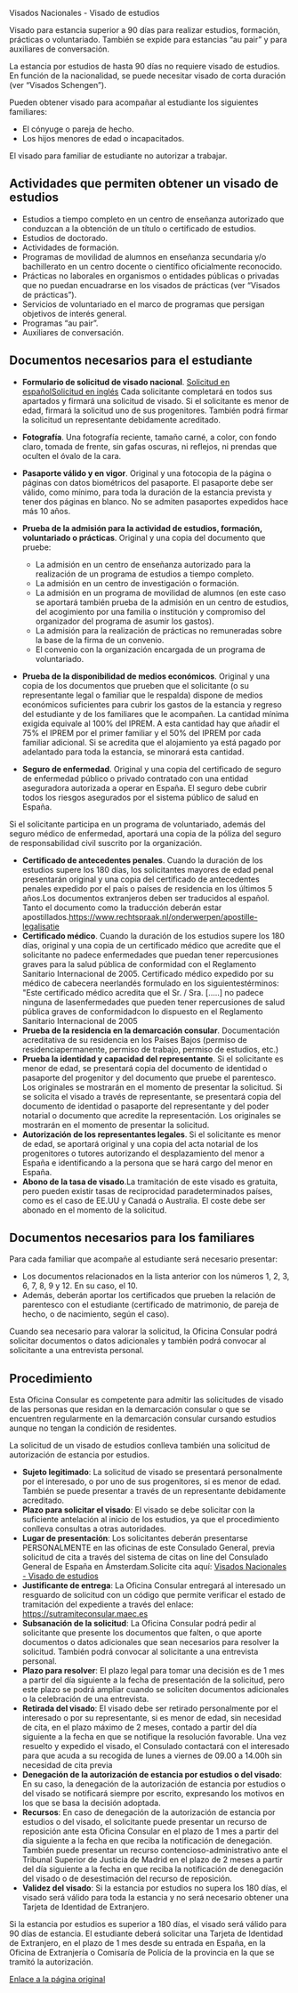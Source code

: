  Visados Nacionales - Visado de estudios

  Visado para estancia superior a 90 días para realizar estudios, formación, prácticas o voluntariado. También se expide para estancias “au pair” y para auxiliares de conversación.

 La estancia por estudios de hasta 90 días no requiere visado de estudios. En función de la nacionalidad, se puede necesitar visado de corta duración (ver “Visados Schengen”).

 Pueden obtener visado para acompañar al estudiante los siguientes familiares:

 * El cónyuge o pareja de hecho.
* Los hijos menores de edad o incapacitados.

 El visado para familiar de estudiante no autorizar a trabajar.

 Actividades que permiten obtener un visado de estudios
------------------------------------------------------

 * Estudios a tiempo completo en un centro de enseñanza autorizado que conduzcan a la obtención de un título o certificado de estudios.
* Estudios de doctorado.
* Actividades de formación.
* Programas de movilidad de alumnos en enseñanza secundaria y/o bachillerato en un centro docente o científico oficialmente reconocido.
* Prácticas no laborales en organismos o entidades públicas o privadas que no puedan encuadrarse en los visados de prácticas (ver “Visados de prácticas”).
* Servicios de voluntariado en el marco de programas que persigan objetivos de interés general.
* Programas “au pair”.
* Auxiliares de conversación.

 Documentos necesarios para el estudiante
----------------------------------------

 * **Formulario de solicitud de visado nacional**. [Solicitud en español](https://www.exteriores.gob.es/DocumentosAuxiliaresSC/Pa%C3%ADses%20Bajos/AMSTERDAM%20%28C%29/SolicitudNacionalES.pdf)[Solicitud en inglés](https://www.exteriores.gob.es/DocumentosAuxiliaresSC/Pa%C3%ADses%20Bajos/AMSTERDAM%20%28C%29/SolicitudNacionalEN.pdf) Cada solicitante completará en todos sus apartados y firmará una solicitud de visado. Si el solicitante es menor de edad, firmará la solicitud uno de sus progenitores. También podrá firmar la solicitud un representante debidamente acreditado.
* **Fotografía**. Una fotografía reciente, tamaño carné, a color, con fondo claro, tomada de frente, sin gafas oscuras, ni reflejos, ni prendas que oculten el óvalo de la cara.
* **Pasaporte válido y en vigor**. Original y una fotocopia de la página o páginas con datos biométricos del pasaporte. El pasaporte debe ser válido, como mínimo, para toda la duración de la estancia prevista y tener dos páginas en blanco. No se admiten pasaportes expedidos hace más 10 años.
* **Prueba de la admisión para la actividad de estudios, formación, voluntariado o prácticas**. Original y una copia del documento que pruebe: 


	+ La admisión en un centro de enseñanza autorizado para la realización de un programa de estudios a tiempo completo.
	+ La admisión en un centro de investigación o formación.
	+ La admisión en un programa de movilidad de alumnos (en este caso se aportará también prueba de la admisión en un centro de estudios, del acogimiento por una familia o institución y compromiso del organizador del programa de asumir los gastos).
	+ La admisión para la realización de prácticas no remuneradas sobre la base de la firma de un convenio.
	+ El convenio con la organización encargada de un programa de voluntariado.
* **Prueba de la disponibilidad de medios económicos**. Original y una copia de los documentos que prueben que el solicitante (o su representante legal o familiar que le respalda) dispone de medios económicos suficientes para cubrir los gastos de la estancia y regreso del estudiante y de los familiares que le acompañen. La cantidad mínima exigida equivale al 100% del IPREM. A esta cantidad hay que añadir el 75% el IPREM por el primer familiar y el 50% del IPREM por cada familiar adicional. Si se acredita que el alojamiento ya está pagado por adelantado para toda la estancia, se minorará esta cantidad.
* **Seguro de enfermedad**. Original y una copia del certificado de seguro de enfermedad público o privado contratado con una entidad aseguradora autorizada a operar en España. El seguro debe cubrir todos los riesgos asegurados por el sistema público de salud en España. 

 Si el solicitante participa en un programa de voluntariado, además del seguro médico de enfermedad, aportará una copia de la póliza del seguro de responsabilidad civil suscrito por la organización.
* **Certificado de antecedentes penales**. Cuando la duración de los estudios supere los 180 días, los solicitantes mayores de edad penal presentarán original y una copia del certificado de antecedentes penales expedido por el país o países de residencia en los últimos 5 años.Los documentos extranjeros deben ser traducidos al español. Tanto el documento como la traducción deberán estar apostillados.https://www.rechtspraak.nl/onderwerpen/apostille-legalisatie
* **Certificado médico**. Cuando la duración de los estudios supere los 180 días, original y una copia de un certificado médico que acredite que el solicitante no padece enfermedades que puedan tener repercusiones graves para la salud pública de conformidad con el Reglamento Sanitario Internacional de 2005. Certificado médico expedido por su médico de cabecera neerlandés formulado en los siguientestérminos: "Este certificado médico acredita que el Sr. / Sra. […..] no padece ninguna de lasenfermedades que pueden tener repercusiones de salud pública graves de conformidadcon lo dispuesto en el Reglamento Sanitario Internacional de 2005
* **Prueba de la residencia en la demarcación consular**. Documentación acreditativa de su residencia en los Países Bajos (permiso de residenciapermanente, permiso de trabajo, permiso de estudios, etc.)
* **Prueba la identidad y capacidad del representante**. Si el solicitante es menor de edad, se presentará copia del documento de identidad o pasaporte del progenitor y del documento que pruebe el parentesco. Los originales se mostrarán en el momento de presentar la solicitud. Si se solicita el visado a través de representante, se presentará copia del documento de identidad o pasaporte del representante y del poder notarial o documento que acredite la representación. Los originales se mostrarán en el momento de presentar la solicitud.
* **Autorización de los representantes legales**. Si el solicitante es menor de edad, se aportará original y una copia del acta notarial de los progenitores o tutores autorizando el desplazamiento del menor a España e identificando a la persona que se hará cargo del menor en España.
* **Abono de la tasa de visado**.La tramitación de este visado es gratuita, pero pueden existir tasas de reciprocidad paradeterminados países, como es el caso de EE.UU y Canadá o Australia. El coste debe ser abonado en el momento de la solicitud.

 Documentos necesarios para los familiares
-----------------------------------------

 Para cada familiar que acompañe al estudiante será necesario presentar:

 * Los documentos relacionados en la lista anterior con los números 1, 2, 3, 6, 7, 8, 9 y 12. En su caso, el 10.
* Además, deberán aportar los certificados que prueben la relación de parentesco con el estudiante (certificado de matrimonio, de pareja de hecho, o de nacimiento, según el caso).

 Cuando sea necesario para valorar la solicitud, la Oficina Consular podrá solicitar documentos o datos adicionales y también podrá convocar al solicitante a una entrevista personal.

 Procedimiento
-------------

 Esta Oficina Consular es competente para admitir las solicitudes de visado de las personas que residan en la demarcación consular o que se encuentren regularmente en la demarcación consular cursando estudios aunque no tengan la condición de residentes.

 La solicitud de un visado de estudios conlleva también una solicitud de autorización de estancia por estudios.

 * **Sujeto legitimado**: La solicitud de visado se presentará personalmente por el interesado, o por uno de sus progenitores, si es menor de edad. También se puede presentar a través de un representante debidamente acreditado.
* **Plazo para solicitar el visado**: El visado se debe solicitar con la suficiente antelación al inicio de los estudios, ya que el procedimiento conlleva consultas a otras autoridades.
* **Lugar de presentación**: Los solicitantes deberán presentarse PERSONALMENTE en las oficinas de este Consulado General, previa solicitud de cita a través del sistema de citas on line del Consulado General de España en Ámsterdam.Solicite cita aquí: [Visados Nacionales - Visado de estudios](https://app.bookitit.com/es/hosteds/widgetdefault/2c6277fc2bf43562ccce5c647ff1db4eb#datetime)
* **Justificante de entrega**: La Oficina Consular entregará al interesado un resguardo de solicitud con un código que permite verificar el estado de tramitación del expediente a través del enlace: <https://sutramiteconsular.maec.es>
* **Subsanación de la solicitud**: La Oficina Consular podrá pedir al solicitante que presente los documentos que falten, o que aporte documentos o datos adicionales que sean necesarios para resolver la solicitud. También podrá convocar al solicitante a una entrevista personal.
* **Plazo para resolver**: El plazo legal para tomar una decisión es de 1 mes a partir del día siguiente a la fecha de presentación de la solicitud, pero este plazo se podrá ampliar cuando se soliciten documentos adicionales o la celebración de una entrevista.
* **Retirada del visado**: El visado debe ser retirado personalmente por el interesado o por su representante, si es menor de edad, sin necesidad de cita, en el plazo máximo de 2 meses, contado a partir del día siguiente a la fecha en que se notifique la resolución favorable. Una vez resuelto y expedido el visado, el Consulado contactará con el interesado para que acuda a su recogida de lunes a viernes de 09.00 a 14.00h sin necesidad de cita previa
* **Denegación de la autorización de estancia por estudios o del visado**: En su caso, la denegación de la autorización de estancia por estudios o del visado se notificará siempre por escrito, expresando los motivos en los que se basa la decisión adoptada.
* **Recursos**: En caso de denegación de la autorización de estancia por estudios o del visado, el solicitante puede presentar un recurso de reposición ante esta Oficina Consular en el plazo de 1 mes a partir del día siguiente a la fecha en que reciba la notificación de denegación. También puede presentar un recurso contencioso-administrativo ante el Tribunal Superior de Justicia de Madrid en el plazo de 2 meses a partir del día siguiente a la fecha en que reciba la notificación de denegación del visado o de desestimación del recurso de reposición.
* **Validez del visado**: Si la estancia por estudios no supera los 180 días, el visado será válido para toda la estancia y no será necesario obtener una Tarjeta de Identidad de Extranjero. 

 Si la estancia por estudios es superior a 180 días, el visado será válido para 90 días de estancia. El estudiante deberá solicitar una Tarjeta de Identidad de Extranjero, en el plazo de 1 mes desde su entrada en España, en la Oficina de Extranjería o Comisaría de Policía de la provincia en la que se tramitó la autorización.

  [Enlace a la página original](https://www.exteriores.gob.es/Consulados/amsterdam/es/ServiciosConsulares/Paginas/index.aspx?scco=Pa%C3%ADses+Bajos&scd=9&scca=Visados&scs=Visados%20Nacionales%20-%20Visado%20de%20estudios)